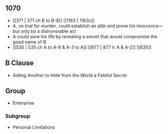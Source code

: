 ## 1070
- [[371 | 371 ch B to B-8]] [[1163 | 1163c]] 
- A, on trial for murder, could establish an alibi and prove his innocence—but only by a dishonorable act
- A could save his life by revealing a secret that would compromise the good name of B
- [[535 | 535 ch A to A-8 &amp; A-3 to A]] [[877 | 877 tr A &amp; A-2]] [[635]] 

## B Clause
- Aiding Another to Hide from the World a Fateful Secret

## Group
- Enterprise

### Subgroup
- Personal Limitations


